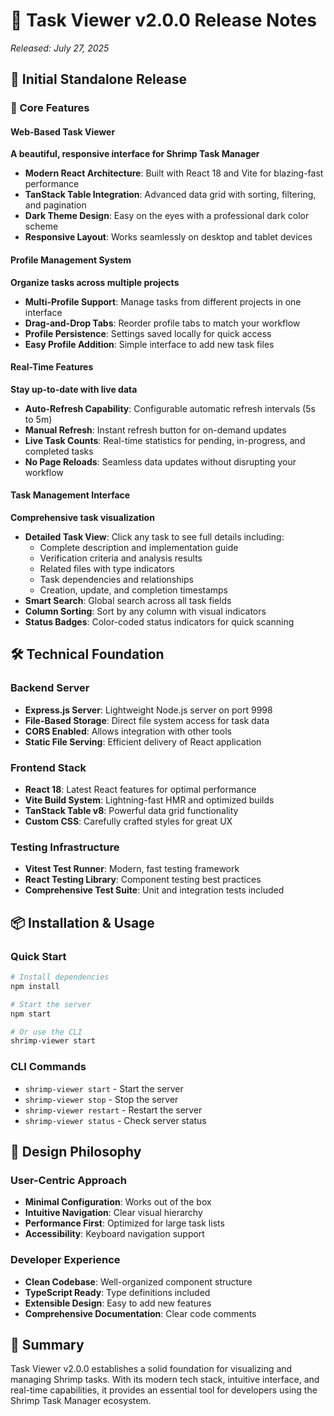 # 🎯 Task Viewer v2.0.0 Release Notes

*Released: July 27, 2025*

## 🚀 Initial Standalone Release

### 🌟 Core Features

#### Web-Based Task Viewer
**A beautiful, responsive interface for Shrimp Task Manager**

- **Modern React Architecture**: Built with React 18 and Vite for blazing-fast performance
- **TanStack Table Integration**: Advanced data grid with sorting, filtering, and pagination
- **Dark Theme Design**: Easy on the eyes with a professional dark color scheme
- **Responsive Layout**: Works seamlessly on desktop and tablet devices

#### Profile Management System
**Organize tasks across multiple projects**

- **Multi-Profile Support**: Manage tasks from different projects in one interface
- **Drag-and-Drop Tabs**: Reorder profile tabs to match your workflow
- **Profile Persistence**: Settings saved locally for quick access
- **Easy Profile Addition**: Simple interface to add new task files

#### Real-Time Features
**Stay up-to-date with live data**

- **Auto-Refresh Capability**: Configurable automatic refresh intervals (5s to 5m)
- **Manual Refresh**: Instant refresh button for on-demand updates
- **Live Task Counts**: Real-time statistics for pending, in-progress, and completed tasks
- **No Page Reloads**: Seamless data updates without disrupting your workflow

#### Task Management Interface
**Comprehensive task visualization**

- **Detailed Task View**: Click any task to see full details including:
  - Complete description and implementation guide
  - Verification criteria and analysis results
  - Related files with type indicators
  - Task dependencies and relationships
  - Creation, update, and completion timestamps
- **Smart Search**: Global search across all task fields
- **Column Sorting**: Sort by any column with visual indicators
- **Status Badges**: Color-coded status indicators for quick scanning

## 🛠️ Technical Foundation

### Backend Server
- **Express.js Server**: Lightweight Node.js server on port 9998
- **File-Based Storage**: Direct file system access for task data
- **CORS Enabled**: Allows integration with other tools
- **Static File Serving**: Efficient delivery of React application

### Frontend Stack
- **React 18**: Latest React features for optimal performance
- **Vite Build System**: Lightning-fast HMR and optimized builds
- **TanStack Table v8**: Powerful data grid functionality
- **Custom CSS**: Carefully crafted styles for great UX

### Testing Infrastructure
- **Vitest Test Runner**: Modern, fast testing framework
- **React Testing Library**: Component testing best practices
- **Comprehensive Test Suite**: Unit and integration tests included

## 📦 Installation & Usage

### Quick Start
```bash
# Install dependencies
npm install

# Start the server
npm start

# Or use the CLI
shrimp-viewer start
```

### CLI Commands
- `shrimp-viewer start` - Start the server
- `shrimp-viewer stop` - Stop the server
- `shrimp-viewer restart` - Restart the server
- `shrimp-viewer status` - Check server status

## 🎨 Design Philosophy

### User-Centric Approach
- **Minimal Configuration**: Works out of the box
- **Intuitive Navigation**: Clear visual hierarchy
- **Performance First**: Optimized for large task lists
- **Accessibility**: Keyboard navigation support

### Developer Experience
- **Clean Codebase**: Well-organized component structure
- **TypeScript Ready**: Type definitions included
- **Extensible Design**: Easy to add new features
- **Comprehensive Documentation**: Clear code comments

## 🎯 Summary

Task Viewer v2.0.0 establishes a solid foundation for visualizing and managing Shrimp tasks. With its modern tech stack, intuitive interface, and real-time capabilities, it provides an essential tool for developers using the Shrimp Task Manager ecosystem.